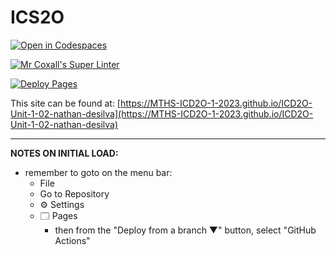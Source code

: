 # ICS2O

[![Open in Codespaces](https://classroom.github.com/assets/launch-codespace-7f7980b617ed060a017424585567c406b6ee15c891e84e1186181d67ecf80aa0.svg)](https://classroom.github.com/open-in-codespaces?assignment_repo_id=13864683)

[![Mr Coxall's Super Linter](https://github.com/MTHS-ICD2O-1-2023/ICD2O-Unit-1-02-nathan-desilva/workflows/Mr%20Coxall's%20Super%20Linter/badge.svg)](https://github.com/MTHS-ICD2O-1-2023/ICD2O-Unit-1-02-nathan-desilva/actions)

[![Deploy Pages](https://github.com/MTHS-ICD2O-1-2023/ICD2O-Unit-1-02-nathan-desilva/workflows/Deploy%20Pages/badge.svg)](https://github.com/MTHS-ICD2O-1-2023/ICD2O-Unit-1-02-nathan-desilva/actions)

This site can be found at: [https://MTHS-ICD2O-1-2023.github.io/ICD2O-Unit-1-02-nathan-desilva](https://MTHS-ICD2O-1-2023.github.io/ICD2O-Unit-1-02-nathan-desilva)

---

**NOTES ON INITIAL LOAD:**
- remember to goto on the menu bar:
  - File
  - Go to Repository
  - ⚙ Settings
  - 🗔 Pages
    - then from the "Deploy from a branch ▼" button, select "GitHub Actions"
